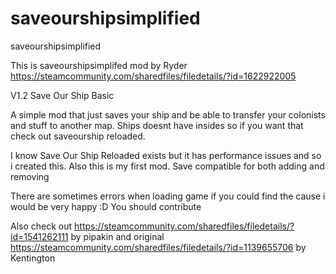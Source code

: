 # saveourshipsimplified
saveourshipsimplified

This is saveourshipsimplifed mod by Ryder
https://steamcommunity.com/sharedfiles/filedetails/?id=1622922005


V1.2
Save Our Ship Basic

A simple mod that just saves your ship and be able to transfer your colonists and stuff to another map.
Ships doesnt have insides so if you want that check out saveourship reloaded.

I know Save Our Ship Reloaded exists but it has performance issues and so i created this.
Also this is my first mod. Save compatible for both adding and removing

There are sometimes errors when loading game if you could find the cause i would be very happy :D
You should contribute

Also check out https://steamcommunity.com/sharedfiles/filedetails/?id=1541262111
by pipakin
and original https://steamcommunity.com/sharedfiles/filedetails/?id=1139655706
by Kentington
